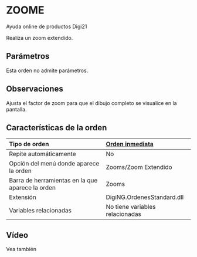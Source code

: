 # ZOOME

Ayuda online de productos Digi21

Realiza un zoom extendido.

## Parámetros

Esta orden no admite parámetros.

## Observaciones

Ajusta el factor de zoom para que el dibujo completo se visualice en la pantalla.

## Características de la orden

| Tipo de orden | [Orden inmediata](zoome.md) |
| :--- | :--- |
| Repite automáticamente | No |
| Opción del menú donde aparece la orden | Zooms/Zoom Extendido |
| Barra de herramientas en la que aparece la orden | Zooms |
| Extensión | DigiNG.OrdenesStandard.dll |
| Variables relacionadas | No tiene variables relacionadas |

## Vídeo

Vea también

